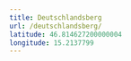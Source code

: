 ```yaml
---
title: Deutschlandsberg
url: /deutschlandsberg/
latitude: 46.814627200000004
longitude: 15.2137799
---
```

